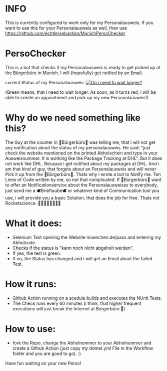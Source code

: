 
# INFO
This is currently configured to work only for my Personalausweis. If you want to use this for your Personalausweis as well, than use https://github.com/echtlersebastian/MunichPersoChecker

# PersoChecker 
This is a bot that checks if my Personalausweis is ready to get picked up at the Bürgerbüro in Munich. I will (hopefully) get notfied by an Email.

current Status of my Personalausweis:
[![Do i need to wait longer?](https://github.com/echtlersebastian/PersoChecker/actions/workflows/dotnet.yml/badge.svg)](https://github.com/echtlersebastian/PersoChecker/actions/workflows/dotnet.yml)

(Green means, that i need to wait longer. As soon, as it turns red, i will be able to create an appointment and pick up my new Personalausweis!)

# Why do we need something like this?
The Guy at the counter in 🤡Bürgerbüro🤡 was telling me, that i will not get any notification about the status of my personalausweis. He said: "just check the website
mentioned on the printed Abholschein and type in your Ausweisnummer. It is working like the Package Tracking at DHL". But it does not work like DHL. Because i get 
notified about my packages at DHL. And i am that kind of guy, that forgets about an Personalausweis and will never Pick it up from the 🤡Bürgerbüro🤡. Thats why i wrote 
a bot to Notify me. Ten Lines of Code written by me, so not that complicated. If 🤡Bürgerbüro🤡 want to offer an Notificationservice about the Personalausweises to
everybody, just send me a 🕊Brieftaube🕊 or whatever kind of Communication tool you use, i will provide you a basic Solution, that does the job for free. Thats not Rocketscience. 🚀🚀🚀🚀🚀🚀🚀🚀


# What it does:
 - Selenium Test opening the Website muenchen.de/pass and entering my Abholcode.
 - Checks if the status is "kann noch nicht abgeholt werden". 
 - If yes, the test is green. 
 - If no, the Status has changed and i will get an Email about the failed Test.
 
# How it runs:
 - Github Action running on a scedule builds and executes the NUnit Tests. 
 - The Check runs every 60 minutes (i think, that higher frequent executions will just break the Internet at Bürgerbüro 🤡)
 
# How to use:
 - fork the Repo, change the Abholnummer to your Abholnummer and create a Github Action (just copy my dotnet.yml File in the Workflow folder and you are good to go). :)
 
 Have fun waiting on your new Perso!
